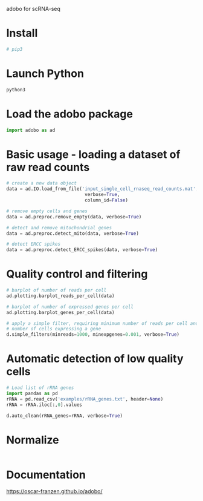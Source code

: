 adobo for scRNA-seq

# Install
```bash
# pip3
```

# Launch Python
```bash
python3
```

# Load the adobo package
```python
import adobo as ad
```

# Basic usage - loading a dataset of raw read counts
```python
# create a new data object
data = ad.IO.load_from_file('input_single_cell_rnaseq_read_counts.mat',
                             verbose=True,
                             column_id=False)

# remove empty cells and genes
data = ad.preproc.remove_empty(data, verbose=True)

# detect and remove mitochondrial genes
data = ad.preproc.detect_mito(data, verbose=True)

# detect ERCC spikes
data = ad.preproc.detect_ERCC_spikes(data, verbose=True)
```

# Quality control and filtering
```python
# barplot of number of reads per cell
ad.plotting.barplot_reads_per_cell(data)

# barplot of number of expressed genes per cell
ad.plotting.barplot_genes_per_cell(data)

# apply a simple filter, requiring minimum number of reads per cell and a minimum
# number of cells expressing a gene
d.simple_filters(minreads=1000, minexpgenes=0.001, verbose=True)
```

# Automatic detection of low quality cells
```python
# Load list of rRNA genes
import pandas as pd
rRNA = pd.read_csv('examples/rRNA_genes.txt', header=None)
rRNA = rRNA.iloc[:,0].values

d.auto_clean(rRNA_genes=rRNA, verbose=True)
```

# Normalize
```python
```

# Documentation
https://oscar-franzen.github.io/adobo/
